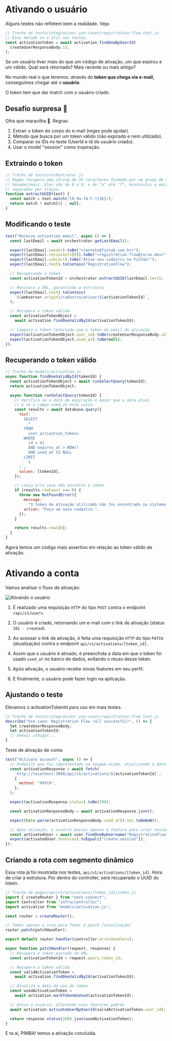 # Ativando o usuário

Alguns testes não refletem bem a realidade. Veja:

```js
// Trecho de tests/integration/_use-cases/registration-flow.test.js
// Esse método só é útil nos testes.
const activationToken = await activation.findOneByUserId(
  createUserResponseBody.id,
);
```

Se um usuário tiver mais do que um código de ativação, um que expirou e um válido. Qual será retornado? Mais recente ou mais antigo?

No mundo real o que teremos: através do **token que chega via e-mail**, conseguimos chegar até o **usuário**.

O token tem que dar match com o usuário criado.

## Desafio surpresa 🎁

Olha que maravilha 🫠. Regras:

1. Extrair o token do corpo do e-mail (regex pode ajudar).
1. Método que busca por um token válido (não expirado e nem utilizado).
1. Comparar os IDs no teste (UserId e Id do usuário criado).
1. Usar o model "session" como inspiração.

## Extraindo o token

```js
// Trecho de tests/orchestrator.js
// Regex recupera uma string de 36 caracteres formada por um grupo de caracteres
// hexadecimais. Eles vão de 0 a 9, e de "a" até "f", minúsculos e maiúsculos,
// separados por traços.
function extractUUID(text) {
  const match = text.match(/[0-9a-fA-F-]{36}/);
  return match ? match[0] : null;
}
```

## Modificando o teste

```js
test("Receive activation email", async () => {
  const lastEmail = await orchestrator.getLastEmail();

  expect(lastEmail.sender).toBe("<contato@fintab.com.br>");
  expect(lastEmail.recipients[0]).toBe("<registration.flow@curso.dev>");
  expect(lastEmail.subject).toBe("Ative seu cadastro no FinTab!");
  expect(lastEmail.text).toContain("RegistrationFlow");

  // Recuperando o token
  const activationTokenId = orchestrator.extractUUID(lastEmail.text);

  // Monitora a URL, garantindo a estrutura
  expect(lastEmail.text).toContain(
    `${webserver.origin}/cadastro/ativar/${activationTokenId}`,
  );

  // Recupera o token válido
  const activationTokenObject =
    await activation.findOneValidById(activationTokenId);

  // Compara o token retornado com o token do email de ativação
  expect(activationTokenObject.user_id).toBe(createUserResponseBody.id);
  expect(activationTokenObject.used_at).toBe(null);
});
```

## Recuperando o token válido

```js
// Trecho de models/activation.js
async function findOneValidById(tokenId) {
  const activationTokenObject = await runSelectQuery(tokenId);
  return activationTokenObject;

  async function runSelectQuery(tokenId) {
    // Verifica se a data de expiração é maior que a data atual
    // e se o campo used_at está vazio.
    const results = await database.query({
      text: `
        SELECT
          *
        FROM
          user_activation_tokens
        WHERE
          id = $1
          AND expires_at > NOW()
          AND used_at IS NULL
        LIMIT
          1
      ;`,
      values: [tokenId],
    });

    // Lança erro caso não encontre o token
    if (results.rowCount === 0) {
      throw new NotFoundError({
        message:
          "O token de ativação utilizado não foi encontrado no sistema ou expirou.",
        action: "Faça um novo cadastro.",
      });
    }

    return results.rows[0];
  }
}
```

Agora temos um código mais assertivo em relação ao token válido de ativação.

# Ativando a conta

Vamos analisar o fluxo de ativação:

![Ativando o usuário](img/ativando-o-usuario.png)

1. É realizado uma requisição `HTTP` do tipo `POST` contra o endpoint `/api/v1/users`.

1. O usuário é criado, retornando um e-mail com o link de ativação (status `201 - created`).

1. Ao acessar o link de ativação, é feita uma requisição `HTTP` do tipo `PATCH` (atualização) contra o endpoint `api/v1/activations/[token_id]`.

1. Assim que o usuário é ativado, é preenchida a data em que o token foi usado `used_at` no banco de dados, evitando o reuso desse token.

1. Após ativação, o usuário recebe novas features em seu perfil.

1. E finalmente, o usuário pode fazer login na aplicação.

## Ajustando o teste

Elevamos o activationTokenId para uso em mais testes.

```js
// Trecho de tests/integration/_use-cases/registration-flow.test.js
describe("Use case: Registration Flow (all successful)", () => {
  let createUserResponseBody;
  let activationTokenId;
  // demais códigos...
}
```

Teste de ativação de conta

```js
test("Activate account", async () => {
  // Endpoint que foi representado na imagem acima, atualizando a data de uso do token
  const activationResponse = await fetch(
    `http://localhost:3000/api/v1/activations/${activationTokenId}`,
    {
      method: "PATCH",
    },
  );

  expect(activationResponse.status).toBe(200);

  const activationResponseBody = await activationResponse.json();

  expect(Date.parse(activationResponseBody.used_at)).not.toBeNaN();

  // Após ativação, o usuário possui apenas a feature para criar sessão
  const activatedUser = await user.findOneByUsername("RegistrationFlow");
  expect(activatedUser.features).toEqual(["create:session"]);
});
```

## Criando a rota com segmento dinâmico

Essa rota já foi mostrada nos testes, `api/v1/activations/[token_id]`. Hora de criar a estrutura. Por dentro do controller, será recuperado o UUID do token.

```js
// Trecho de pages/api/v1/activations/[token_id]/index.js
import { createRouter } from "next-connect";
import controller from "infra/controller";
import activation from "models/activation.js";

const router = createRouter();

// Temos apenas a rota para fazer o patch (atualização)
router.patch(patchHandler);

export default router.handler(controller.errorHandlers);

async function patchHandler(request, response) {
  // Recupera o token passado na URL
  const activationTokenId = request.query.token_id;

  // Recupera o token válido
  const validActivationToken =
    await activation.findOneValidById(activationTokenId);

  // Atualiza a data de uso do token
  const usedActivationToken =
    await activation.markTokenAsUsed(activationTokenId);

  // Ativa o usuário, alterando suas features padrão
  await activation.activateUserByUserId(validActivationToken.user_id);

  return response.status(200).json(usedActivationToken);
}
```

E ta ai, PIMBA! temos a ativação concluída.
